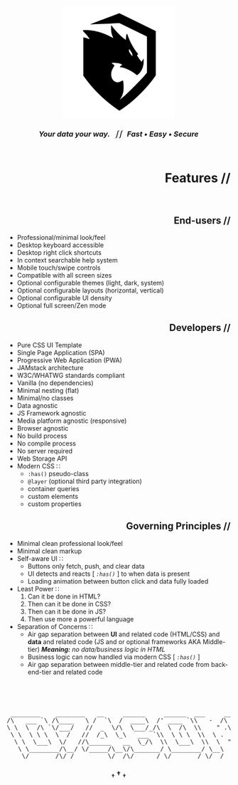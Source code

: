 <div align="center"><img src="assets/images/logo.svg" width="50%" / title="D7460N UI" alt="D7460N UI" /></div>

<h3 align="center"><i>Your data your way. &#160;&#160;&#9136;&#9136;&#160;&#160; Fast &#8226; Easy &#8226; Secure</i></h3>

<p>&#160;</p>

<h1 align="right">Features //</h1>
 
<p>&#160;</p>

<h2 align="right">End-users //</h2>

<ul>
  <li>Professional/minimal look/feel</li>
  <li>Desktop keyboard accessible</li>
  <li>Desktop right click shortcuts</li>
  <li>In context searchable help system</li>
  <li>Mobile touch/swipe controls</li>
  <li>Compatible with all screen sizes</li>
  <li>Optional configurable themes (light, dark, system)</li>
  <li>Optional configurable layouts (horizontal, vertical)</li>
  <li>Optional configurable UI density</li>
  <li>Optional full screen/Zen mode</li> 
</ul>

<h2 align="right">Developers //</h2>

<ul>
  <li>Pure CSS UI Template</li>
  <li>Single Page Application (SPA)</li>
  <li>Progressive Web Application (PWA)</li>
  <li>JAMstack architecture</li>
  <li>W3C/WHATWG standards compliant</li>
  <li>Vanilla (no dependencies)</li>
  <li>Minimal nesting (flat)</li>
  <li>Minimal/no classes</li>
  <li>Data agnostic</li>
  <li>JS Framework agnostic</li>
  <li>Media platform agnostic (responsive)</li>
  <li>Browser agnostic</li>
  <li>No build process</li>
  <li>No compile process</li>
  <li>No server required</li>
  <li>Web Storage API</li>
  <li>Modern CSS &#8759;
    <ul>
      <li><code>:has()</code> pseudo-class</li>
      <li><code>@layer</code> (optional third party integration)
      <li>container queries
      <li>custom elements
      <li>custom properties
    </ul>
  </li>
</ul>

<h2 align="right">Governing Principles //</h2>

<ul>
 <li>Minimal clean professional look/feel</li>
 <li>Minimal clean markup</li>
  <li>Self-aware UI &#8759;
    <ul>
      <li>Buttons only fetch, push, and clear data</li>
     <li>UI detects and reacts [ <i><code>:has()</code></i> ] to when data is present</li>
      <li>Loading animation between button click and data fully loaded</li>
    </ul>
  </li>
  <li>Least Power &#8759;
    <ol>
      <li>Can it be done in HTML?</li>
      <li>Then can it be done in CSS?</li>
      <li>Then can it be done in JS?</li>
      <li>Then use more a powerful language</li>
    </ol>
  </li>
  <li>Separation of Concerns &#8759;
    <ul>
      <li>Air gap separation between <b>UI</b> and related code (HTML/CSS) and <b>data</b> and related code (JS and or optional frameworks AKA Middle-tier) <i><b>Meaning:</b> no data/business logic in HTML</i></li>
      <li>Business logic can now handled via modern CSS [ <i><code>:has()</code></i> ]</li>
      <li>Air gap separation between middle-tier and related code from back-end-tier and related code</li>
    </ul>
  </li>
</ul>

<p>&#160;</p>

<p>&#160;</p>

<pre>
 ________    ________   __     ______     ______  ___     ___      ___    ___ ___
/\   ___ `\ /\____   \ /  `\  /  ____\  /' ____ `\\   -  /\  \    /\  \  /\  \\  \
\ \  \  /\ `\/___/   //  _  \/\  \___/_/\  \  /\  \\    " .\  \   \ \  \ \ \  \\  \
 \ \  \ \ \  \  /   //  /_\  \_\   ___ `\\  \ \ \  \\  \ .     \   \ \  \ \ \  \\  \
  \ \  \___\  \/   //\______   __  \_/\  \\  \___\  \\  \  " .  \   \ \  \___\  \\  \
   \ \________/\__/ \/_____/\__\/\_______/ \________/ \__\  \ \__\   \ \________/ \__\
    \/_______/\/_/         \/__/\/______/ \/_______/ \/__/   \/__/    \/_______/ \/__/
</pre>

<h3 align="center"><sub>&#8224;</sub>&#160;&#8224;&#160;<sub>&#8224;</sub></h3>

